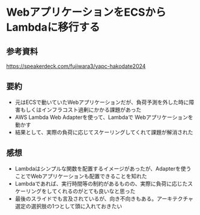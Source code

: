 # WebアプリケーションをECSからLambdaに移行する

## 参考資料

https://speakerdeck.com/fujiwara3/yapc-hakodate2024

## 要約

- 元はECSで動いていたWebアプリケーションだが、負荷予測を外した時に障害もしくはインフラコスト過剰にかかる課題があった
- AWS Lambda Web Adapterを使って、Lambdaで Webアプリケーションを動かす
- 結果として、実際の負荷に応じてスケーリングしてくれて課題が解消された

## 感想

- Lambdaはシンプルな関数を配置するイメージがあったが、Adapterを使うことでWebアプリケーションも配置できることを知れた
- Lambdaであれば、実行時間等の制約があるものの、実際に負荷に応じたスケーリングをしてくれるのがとても良いなと思った
- 最後のスライドでも言及されているが、向き不向きもある。アーキテクチャ選定の選択肢の1つとして頭に入れておきたい